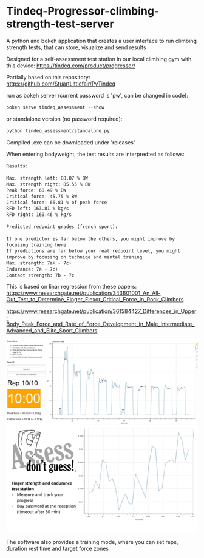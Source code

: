 # Tindeq-Progressor-climbing-strength-test-server
A python and bokeh application that creates a user interface to run climbing strength tests, that can store, visualize and send results 

Designed for a self-assessment test station in our local climbing gym with this device: https://tindeq.com/product/progressor/

Partially based on this repository: https://github.com/StuartLittlefair/PyTindeq

run as bokeh server (current password is 'pw', can be changed in code):

```python
bokeh serve tindeq_assessment --show
```

or standalone version (no password required):
```python
python tindeq_assessment/standalone.py
```
Compiled .exe can be downloaded under 'releases'

When entering bodyweight, the test results are interpredted as follows:
```
Results:

Max. strength left: 88.07 % BW
Max. strength right: 85.55 % BW
Peak force: 68.49 % BW
Critical force: 45.75 % BW
Critical force: 66.81 % of peak force
RFD left: 163.81 % kg/s
RFD right: 160.46 % kg/s

Predicted redpoint grades (french sport):

If one predictor is far below the others, you might improve by focusing training here
If predictions are far below your real redpoint level, you might improve by focusing on techniqe and mental traning
Max. strength: 7a+ - 7c+
Endurance: 7a - 7c+
Contact strength: 7b - 7c
```
This is based on linar regression from these papers:
https://www.researchgate.net/publication/343601001_An_All-Out_Test_to_Determine_Finger_Flexor_Critical_Force_in_Rock_Climbers

https://www.researchgate.net/publication/361584427_Differences_in_Upper-Body_Peak_Force_and_Rate_of_Force_Development_in_Male_Intermediate_Advanced_and_Elite_Sport_Climbers

![](Capture.JPG)
![/tindeq_assessment/static/Presentation1.gif](/tindeq_assessment/static/Presentation1.gif)

The software also provides a training mode, where you can set reps, duration rest time and target force zones
